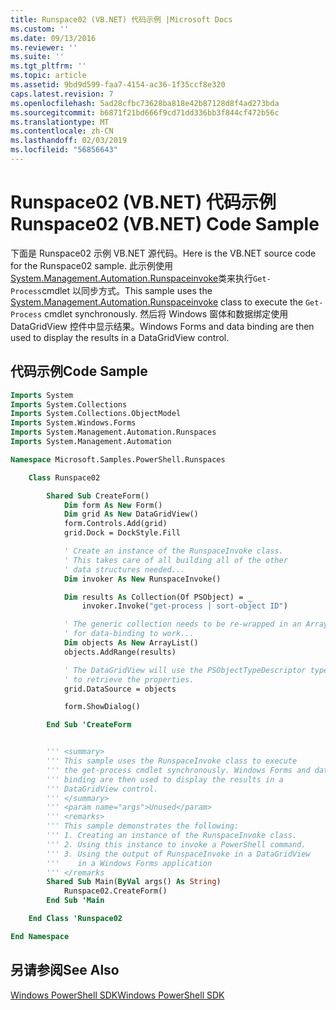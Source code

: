 ```yaml
---
title: Runspace02 (VB.NET) 代码示例 |Microsoft Docs
ms.custom: ''
ms.date: 09/13/2016
ms.reviewer: ''
ms.suite: ''
ms.tgt_pltfrm: ''
ms.topic: article
ms.assetid: 9bd9d599-faa7-4154-ac36-1f35ccf8e320
caps.latest.revision: 7
ms.openlocfilehash: 5ad28cfbc73628ba818e42b87128d8f4ad273bda
ms.sourcegitcommit: b6871f21bd666f9cd71dd336bb3f844cf472b56c
ms.translationtype: MT
ms.contentlocale: zh-CN
ms.lasthandoff: 02/03/2019
ms.locfileid: "56856643"
---
```

# <a name="runspace02-vbnet-code-sample"></a><span data-ttu-id="4ad97-102">Runspace02 (VB.NET) 代码示例</span><span class="sxs-lookup"><span data-stu-id="4ad97-102">Runspace02 (VB.NET) Code Sample</span></span>

<span data-ttu-id="4ad97-103">下面是 Runspace02 示例 VB.NET 源代码。</span><span class="sxs-lookup"><span data-stu-id="4ad97-103">Here is the VB.NET source code for the Runspace02 sample.</span></span> <span data-ttu-id="4ad97-104">此示例使用[System.Management.Automation.Runspaceinvoke](/dotnet/api/System.Management.Automation.RunspaceInvoke)类来执行`Get-Process`cmdlet 以同步方式。</span><span class="sxs-lookup"><span data-stu-id="4ad97-104">This sample uses the [System.Management.Automation.Runspaceinvoke](/dotnet/api/System.Management.Automation.RunspaceInvoke) class to execute the `Get-Process` cmdlet synchronously.</span></span> <span data-ttu-id="4ad97-105">然后将 Windows 窗体和数据绑定使用 DataGridView 控件中显示结果。</span><span class="sxs-lookup"><span data-stu-id="4ad97-105">Windows Forms and data binding are then used to display the results in a DataGridView control.</span></span>

## <a name="code-sample"></a><span data-ttu-id="4ad97-106">代码示例</span><span class="sxs-lookup"><span data-stu-id="4ad97-106">Code Sample</span></span>

```vb
Imports System
Imports System.Collections
Imports System.Collections.ObjectModel
Imports System.Windows.Forms
Imports System.Management.Automation.Runspaces
Imports System.Management.Automation

Namespace Microsoft.Samples.PowerShell.Runspaces

    Class Runspace02

        Shared Sub CreateForm()
            Dim form As New Form()
            Dim grid As New DataGridView()
            form.Controls.Add(grid)
            grid.Dock = DockStyle.Fill

            ' Create an instance of the RunspaceInvoke class.
            ' This takes care of all building all of the other
            ' data structures needed...
            Dim invoker As New RunspaceInvoke()

            Dim results As Collection(Of PSObject) = _
                invoker.Invoke("get-process | sort-object ID")

            ' The generic collection needs to be re-wrapped in an ArrayList
            ' for data-binding to work...
            Dim objects As New ArrayList()
            objects.AddRange(results)

            ' The DataGridView will use the PSObjectTypeDescriptor type
            ' to retrieve the properties.
            grid.DataSource = objects

            form.ShowDialog()

        End Sub 'CreateForm


        ''' <summary>
        ''' This sample uses the RunspaceInvoke class to execute
        ''' the get-process cmdlet synchronously. Windows Forms and data
        ''' binding are then used to display the results in a
        ''' DataGridView control.
        ''' </summary>
        ''' <param name="args">Unused</param>
        ''' <remarks>
        ''' This sample demonstrates the following:
        ''' 1. Creating an instance of the RunspaceInvoke class.
        ''' 2. Using this instance to invoke a PowerShell command.
        ''' 3. Using the output of RunspaceInvoke in a DataGridView
        '''    in a Windows Forms application
        ''' </remarks
        Shared Sub Main(ByVal args() As String)
            Runspace02.CreateForm()
        End Sub 'Main

    End Class 'Runspace02

End Namespace
```

<!-- TODO!!!: [!code-csharp[Runspace02.vb](../../powershell-sdk-samples/SDK-2.0/vb/Runspace02/Runspace02.vb#L09-L68 "Runspace02.vb")] -->

## <a name="see-also"></a><span data-ttu-id="4ad97-107">另请参阅</span><span class="sxs-lookup"><span data-stu-id="4ad97-107">See Also</span></span>

[<span data-ttu-id="4ad97-108">Windows PowerShell SDK</span><span class="sxs-lookup"><span data-stu-id="4ad97-108">Windows PowerShell SDK</span></span>](../windows-powershell-reference.md)